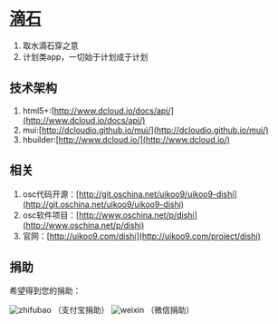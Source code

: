 [滴石](http://uikoo9.com/project/dishi)
==========================================
1. 取水滴石穿之意
2. 计划类app，一切始于计划成于计划

技术架构
---
1. html5+:[http://www.dcloud.io/docs/api/](http://www.dcloud.io/docs/api/)
2. mui:[http://dcloudio.github.io/mui/](http://dcloudio.github.io/mui/)
3. hbuilder:[http://www.dcloud.io/](http://www.dcloud.io/)

相关
---
1. osc代码开源：[http://git.oschina.net/uikoo9/uikoo9-dishi](http://git.oschina.net/uikoo9/uikoo9-dishi)
2. osc软件项目：[http://www.oschina.net/p/dishi](http://www.oschina.net/p/dishi)
3. 官网：[http://uikoo9.com/dishi](http://uikoo9.com/project/dishi)

捐助
---
希望得到您的捐助：

![zhifubao](http://uikoo9.qiniudn.com/@/img/donate/zhifu2.png)
（支付宝捐助）
![weixin](http://uikoo9.qiniudn.com/@/img/donate/zhifu1.png)
（微信捐助）